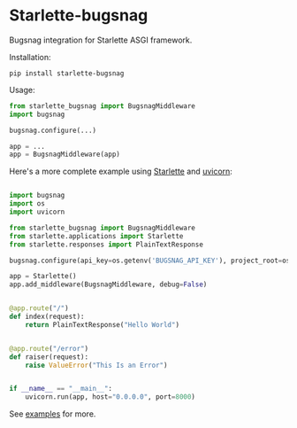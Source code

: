 # Starlette-bugsnag

Bugsnag integration for Starlette ASGI framework.

Installation:
```
pip install starlette-bugsnag
```

Usage:
```python
from starlette_bugsnag import BugsnagMiddleware
import bugsnag

bugsnag.configure(...)

app = ...
app = BugsnagMiddleware(app)
```

Here's a more complete example using [Starlette](https://github.com/encode/starlette) and [uvicorn](https://github.com/encode/uvicorn):
```python

import bugsnag
import os
import uvicorn

from starlette_bugsnag import BugsnagMiddleware
from starlette.applications import Starlette
from starlette.responses import PlainTextResponse

bugsnag.configure(api_key=os.getenv('BUGSNAG_API_KEY'), project_root=os.getcwd())

app = Starlette()
app.add_middleware(BugsnagMiddleware, debug=False)


@app.route("/")
def index(request):
    return PlainTextResponse("Hello World")


@app.route("/error")
def raiser(request):
    raise ValueError("This Is an Error")


if __name__ == "__main__":
    uvicorn.run(app, host="0.0.0.0", port=8000)
```

See [examples](examples) for more.
